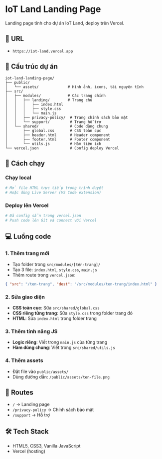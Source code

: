 # IoT Land Landing Page

Landing page tĩnh cho dự án IoT Land, deploy trên Vercel.

## 🔗 URL

- `https://iot-land.vercel.app`

## 📁 Cấu trúc dự án

```
iot-land-landing-page/
├── public/
│   └── assets/             # Hình ảnh, icons, tài nguyên tĩnh
├── src/
│   ├── modules/            # Các trang chính
│   │   ├── landing/        # Trang chủ
│   │   │   ├── index.html
│   │   │   ├── style.css
│   │   │   └── main.js
│   │   ├── privacy-policy/  # Trang chính sách bảo mật
│   │   └── support/         # Trang hỗ trợ
│   └── shared/              # Code dùng chung
│       ├── global.css       # CSS toàn cục
│       ├── header.html      # Header component
│       ├── footer.html      # Footer component
│       └── utils.js         # Hàm tiện ích
└── vercel.json              # Config deploy Vercel
```

## 🚀 Cách chạy

### Chạy local

```bash
# Mở file HTML trực tiếp trong trình duyệt
# Hoặc dùng Live Server (VS Code extension)
```

### Deploy lên Vercel

```bash
# Đã config sẵn trong vercel.json
# Push code lên Git và connect với Vercel
```

## 💻 Luồng code

### 1. **Thêm trang mới**

- Tạo folder trong `src/modules/[tên-trang]/`
- Tạo 3 file: `index.html`, `style.css`, `main.js`
- Thêm route trong `vercel.json`:

```json
{ "src": "/ten-trang", "dest": "/src/modules/ten-trang/index.html" }
```

### 2. **Sửa giao diện**

- **CSS toàn cục**: Sửa `src/shared/global.css`
- **CSS riêng từng trang**: Sửa `style.css` trong folder trang đó
- **HTML**: Sửa `index.html` trong folder trang

### 3. **Thêm tính năng JS**

- **Logic riêng**: Viết trong `main.js` của từng trang
- **Hàm dùng chung**: Viết trong `src/shared/utils.js`

### 4. **Thêm assets**

- Đặt file vào `public/assets/`
- Dùng đường dẫn: `/public/assets/ten-file.png`

## 🔗 Routes

- `/` → Landing page
- `/privacy-policy` → Chính sách bảo mật
- `/support` → Hỗ trợ

## 🛠️ Tech Stack

- HTML5, CSS3, Vanilla JavaScript
- Vercel (hosting)
